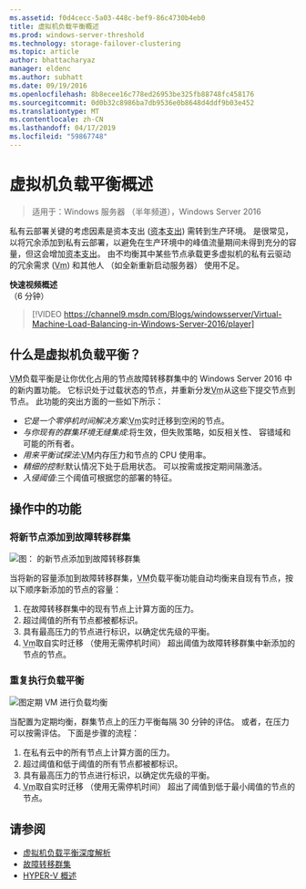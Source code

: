 ```yaml
---
ms.assetid: f0d4cecc-5a03-448c-bef9-86c4730b4eb0
title: 虚拟机负载平衡概述
ms.prod: windows-server-threshold
ms.technology: storage-failover-clustering
ms.topic: article
author: bhattacharyaz
manager: eldenc
ms.author: subhatt
ms.date: 09/19/2016
ms.openlocfilehash: 8b8ecee16c778ed26953be325fb88748fc458176
ms.sourcegitcommit: 0d0b32c8986ba7db9536e0b8648d4ddf9b03e452
ms.translationtype: MT
ms.contentlocale: zh-CN
ms.lasthandoff: 04/17/2019
ms.locfileid: "59867748"
---
```

# <a name="virtual-machine-load-balancing-overview"></a>虚拟机负载平衡概述

> 适用于：Windows 服务器 （半年频道），Windows Server 2016

私有云部署关键的考虑因素是资本支出 (<abbr title="会产生资本支出">资本支出</abbr>) 需转到生产环境。 是很常见，以将冗余添加到私有云部署，以避免在生产环境中的峰值流量期间未得到充分的容量，但这会增加<abbr title="会产生资本支出">资本支出</abbr>。 由不均衡其中某些节点承载更多虚拟机的私有云驱动的冗余需求 (<abbr title="虚拟机">Vm</abbr>) 和其他人 （如全新重新启动服务器） 使用不足。

<strong>快速视频概述</strong><br>（6 分钟）<br>
> [!VIDEO https://channel9.msdn.com/Blogs/windowsserver/Virtual-Machine-Load-Balancing-in-Windows-Server-2016/player]

## <a id="what-is-vm-load-balancing"></a>什么是虚拟机负载平衡？
<abbr title="虚拟机">VM</abbr>负载平衡是让你优化占用的节点故障转移群集中的 Windows Server 2016 中的新内置功能。 它标识处于过载状态的节点，并重新分发<abbr title="虚拟机">Vm</abbr>从这些下提交节点到节点。 此功能的突出方面的一些如下所示：

* *它是一个零停机时间解决方案*:<abbr title="虚拟机">Vm</abbr>实时迁移到空闲的节点。
* *与你现有的群集环境无缝集成*:将生效，但失败策略，如反相关性、 容错域和可能的所有者。
* *用来平衡试探法*:<abbr title="虚拟机">VM</abbr>内存压力和节点的 CPU 使用率。
* *精细的控制*:默认情况下处于启用状态。 可以按需或按定期间隔激活。
* *入侵阈值*:三个阈值可根据您的部署的特征。

## <a id="feature-in-action"></a>操作中的功能
### <a id="new-node-added"></a>将新节点添加到故障转移群集
![图： 的新节点添加到故障转移群集](media/vm-load-balancing/overview-VM-load-balancing-1.png)

当将新的容量添加到故障转移群集，<abbr title="虚拟机">VM</abbr>负载平衡功能自动均衡来自现有节点，按以下顺序新添加的节点的容量：

1. 在故障转移群集中的现有节点上计算方面的压力。
2. 超过阈值的所有节点都被都标识。
3. 具有最高压力的节点进行标识，以确定优先级的平衡。
4. <abbr title="虚拟机">Vm</abbr>取自实时迁移 （使用无需停机时间） 超出阈值为故障转移群集中新添加的节点的节点。

### <a id="recurring-load-balancing"></a>重复执行负载平衡
![图定期 VM 进行负载均衡](media/vm-load-balancing/overview-VM-load-balancing-2.png)

当配置为定期均衡，群集节点上的压力平衡每隔 30 分钟的评估。 或者，在压力可以按需评估。 下面是步骤的流程：

1. 在私有云中的所有节点上计算方面的压力。
2. 超过阈值和低于阈值的所有节点都被都标识。
3. 具有最高压力的节点进行标识，以确定优先级的平衡。
4. <abbr title="虚拟机">Vm</abbr>取自实时迁移 （使用无需停机时间） 超出了阈值到低于最小阈值的节点的节点。

## <a name="see-also"></a>请参阅
* [虚拟机负载平衡深度解析](vm-load-balancing-deep-dive.md)
* [故障转移群集](failover-clustering-overview.md)
* [HYPER-V 概述](../virtualization/hyper-v/Hyper-V-on-Windows-Server.md)
